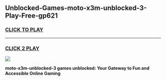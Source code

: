 
## Unblocked-Games-moto-x3m-unblocked-3-Play-Free-gp621
<h3>
<a href="https://premium76.site?title=moto-x3m-unblocked-3&ref=20M">CLICK TO PLAY</a></h3>
<hr>

<h3>
<a href="https://premium76.site?title=moto-x3m-unblocked-3&ref=20M">CLICK 2 PLAY</a>
  
</h3>

<a href="https://premium76.site?title=moto-x3m-unblocked-3&ref=19M"><img src="https://clearcache.store/games.png"></a>


**moto-x3m-unblocked-3 games unblocked: Your Gateway to Fun and Accessible Online Gaming**
